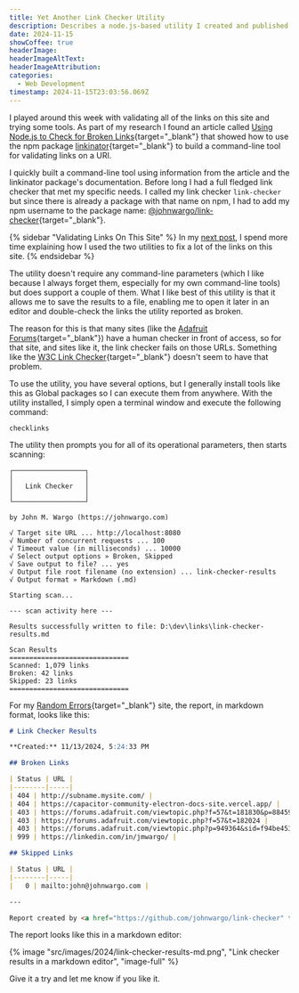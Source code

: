 ```yaml
---
title: Yet Another Link Checker Utility
description: Describes a node.js-based utility I created and published to validate web links in a web site or page.
date: 2024-11-15
showCoffee: true
headerImage: 
headerImageAltText: 
headerImageAttribution: 
categories:
  - Web Development
timestamp: 2024-11-15T23:03:56.069Z
---
```


I played around this week with validating all of the links on this site and trying some tools. As part of my research I found an article called [Using Node.js to Check for Broken Links](https://seancdavis.com/posts/using-nodejs-to-check-for-broken-links/){target="_blank"} that showed how to use the npm package [linkinator](https://npmjs.com/package/linkinator){target="_blank"} to build a command-line tool for validating links on a URI.

I quickly built a command-line tool using information from the article and the linkinator package's documentation. Before long I had a full fledged link checker that met my specific needs. I called my link checker `link-checker` but since there is already a package with that name on npm, I had to add my npm username to the package name: [@johnwargo/link-checker](https://npmjs.com/package/@johnwargo/link-checker){target="_blank"}.

{% sidebar "Validating Links On This Site" %}
In my <a href="/posts/2024/validating-links/">next post</a>, I spend more time explaining how I used the two utilities to fix a lot of the links on this site.
{% endsidebar %}

The utility doesn't require any command-line parameters (which I like because I always forget them, especially for my own command-line tools) but does support a couple of them. What I like best of this utility is that it allows me to save the results to a file, enabling me to open it later in an editor and double-check the links the utility reported as broken. 

The reason for this is that many sites (like the [Adafruit Forums](https://forums.adafruit.com/){target="_blank"}) have a human checker in front of access, so for that site, and sites like it, the link checker fails on those URLs. Something like the [W3C Link Checker](https://validator.w3.org/checklink){target="_blank"} doesn't seem to have that problem.

To use the utility, you have several options, but I generally install tools like this as Global packages so I can execute them from anywhere. With the utility installed, I simply open a terminal window and execute the following command:

``` shell
checklinks
```

The utility then prompts you for all of its operational parameters, then starts scanning:

``` text
┌──────────────────┐
│                  │
│   Link Checker   │
│                  │
└──────────────────┘

by John M. Wargo (https://johnwargo.com)

√ Target site URL ... http://localhost:8080
√ Number of concurrent requests ... 100
√ Timeout value (in milliseconds) ... 10000
√ Select output options » Broken, Skipped
√ Save output to file? ... yes
√ Output file root filename (no extension) ... link-checker-results
√ Output format » Markdown (.md)

Starting scan...

--- scan activity here ---

Results successfully written to file: D:\dev\links\link-checker-results.md

Scan Results
==============================
Scanned: 1,079 links
Broken: 42 links
Skipped: 23 links
==============================
```

For my [Random Errors](https://randomerrors.dev/){target="_blank"} site, the report, in markdown format, looks like this:

``` markdown
# Link Checker Results

**Created:** 11/13/2024, 5:24:33 PM

## Broken Links

| Status | URL |
|--------|-----|
| 404 | http://subname.mysite.com/ |
| 404 | https://capacitor-community-electron-docs-site.vercel.app/ |
| 403 | https://forums.adafruit.com/viewtopic.php?f=57&t=181830&p=884590 |
| 403 | https://forums.adafruit.com/viewtopic.php?f=57&t=182024 |
| 403 | https://forums.adafruit.com/viewtopic.php?p=949364&sid=f94be453911b5999954fb2cfb572ffd2 |
| 999 | https://linkedin.com/in/jmwargo/ |

## Skipped Links

| Status | URL |
|--------|-----|
|   0 | mailto:john@johnwargo.com |

---

Report created by <a href="https://github.com/johnwargo/link-checker" target="_blank">Link Checker</a> by John M. Wargo.
```

The report looks like this in a markdown editor:

{% image "src/images/2024/link-checker-results-md.png", "Link checker results in a markdown editor", "image-full" %}

Give it a try and let me know if you like it.
